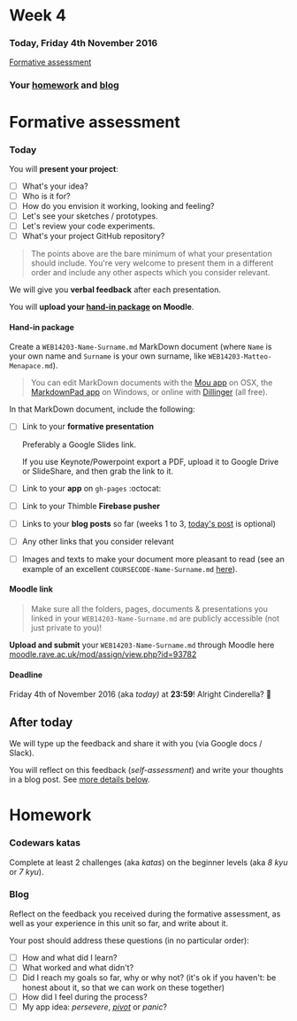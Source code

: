 # Week 4

### Today, Friday 4th November 2016

[Formative assessment](#formative-assessment)

### Your [homework](#homework) and [blog](#blog)


# Formative assessment

### Today

You will **present your project**: 

* [ ] What's your idea?
* [ ] Who is it for?
* [ ] How do you envision it working, looking and feeling? 
* [ ] Let's see your sketches / prototypes.
* [ ] Let's review your code experiments.
* [ ] What's your project GitHub repository? 

> The points above are the bare minimum of what your presentation should include. You're very welcome to present them in a different order and include any other aspects which you consider relevant.

We will give you **verbal feedback** after each presentation.

You will **upload your [hand-in package](#hand-in-package) on Moodle**.

#### Hand-in package

Create a `WEB14203-Name-Surname.md` MarkDown document (where `Name` is your own name and `Surname` is your own surname, like `WEB14203-Matteo-Menapace.md`).

> You can edit MarkDown documents with the [Mou app](http://25.io/mou/) on OSX, the [MarkdownPad app](http://markdownpad.com/) on Windows, or online with [Dillinger](http://dillinger.io/) (all free).

In that MarkDown document, include the following:

- [ ] Link to your **formative presentation**   

	Preferably a Google Slides link.   
  
	If you use Keynote/Powerpoint export a PDF, upload it to Google Drive or SlideShare, and then grab the link to it.
	
- [ ] Link to your **app** on `gh-pages` :octocat:

- [ ] Link to your Thimble **Firebase pusher**

- [ ] Links to your **blog posts** so far (weeks 1 to 3, [today's post](#blog) is optional)

- [ ] Any other links that you consider relevant

- [	] Images and texts to make your document more pleasant to read (see an example of an excellent `COURSECODE-Name-Surname.md` [here](https://github.com/TomSharmanWeb/HarrySeatonWebsite/blob/master/README.md)).

#### Moodle link

> Make sure all the folders, pages, documents & presentations you linked in your `WEB14203-Name-Surname.md` are publicly accessible (not just private to you)!

**Upload and submit** your `WEB14203-Name-Surname.md` through Moodle here [moodle.rave.ac.uk/mod/assign/view.php?id=93782](https://moodle.rave.ac.uk/mod/assign/view.php?id=93782)

#### Deadline

Friday 4th of November 2016 (aka *today)* at **23:59**! Alright Cinderella? :high_heel:

## After today

We will type up the feedback and share it with you (via Google docs / Slack).

You will reflect on this feedback (*self-assessment*) and write your thoughts in a blog post. See [more details below](#blog).


# Homework

### Codewars katas

Complete at least 2 challenges (aka *katas*) on the beginner levels (aka *8 kyu* or *7 kyu*).

### Blog 

Reflect on the feedback you received during the formative assessment, as well as your experience in this unit so far, and write about it.

Your post should address these questions (in no particular order):

* [ ] How and what did I learn?
* [ ] What worked and what didn't?
* [ ] Did I reach my goals so far, why or why not? (it's ok if you haven't: be honest about it, so that we can work on these together)  
* [ ] How did I feel during the process?
* [ ] My app idea: *persevere*, *[pivot](https://youtu.be/dC_IG-EZQUY?t=29s)* or *panic*?
